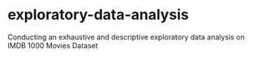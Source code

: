 # exploratory-data-analysis
Conducting an exhaustive and descriptive exploratory data analysis on IMDB 1000 Movies Dataset
